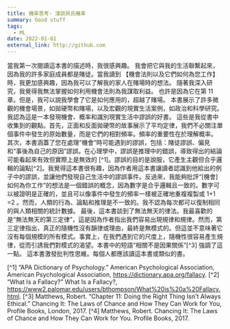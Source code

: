 ```yaml
---
title: 機率思考- 淺談貝氏機率
summary: Good stuff
tags:
  - ML
date: 2022-01-01
external_link: http://github.com
---
```


當我第一次閱讀這本書的描述時，我很感興趣。 我會把它與我的生活聯繫起來，因為我的許多家庭成員都是賭徒。當我讀到 【機會法則以及它們如何為您工作】時，我更加感興趣，因為我可以了解我的家人在賭場時的想法。
隨著我深入研究，我覺得我無法掌握如何利用機會法則為我謀取利益。 也許是因為它在第 11 章。但是，我可以說我學會了它是如何應用的，超越了賭場。
本書展示了許多微觀的機會場景，如拋硬幣和賭場，以及宏觀的現實生活案例，如政治和科學研究。 我認為這是一本發現機會、概率和識別現實生活中謬誤的好書。
這些是我從書中收集到的觀點。首先，正面和反面拋硬幣的故事展示了平均定律，我們不必關注單個事件中發生的原始數量，而是它們的相對頻率。頻率的重要性在於理解概率。
其次，本書涵蓋了您在處理“機會”時可能遇到的謬誤，包括：賭徒謬誤、偏見和“事後為自己的原因”謬誤。在心理學中，謬誤是推理中的錯誤，導致得出的結論可能看起來有效但實際上是無效的 [^1]。謬誤的目的是說服，它產生主觀但合乎邏輯的論點[^2]。我覺得這本書很有趣，因為作者用這本書讓讀者認識到他給出的例子中的謬誤，並讓他們發現自己生活中的謬誤事件。反過來，我能夠批評“[機會]如何為你工作”的想法是一個錯誤的概念，因為數字是合乎邏輯且一致的。數字可以被證明是正確的，並且可以像事件中發生的頻率一樣被正確地重複複製或 1+1 =2 。然而，人類的行為、論點和推理是不一致的。我不認為每次都可以復制相同的與人類相關的統計數據。
最後，這本書談到了無法無天的律法。我最喜歡的是“無法無天的第三定律”，這是因為作者指出我們容易出現規律和規律。然而，第三定律指出，真正的隨機性沒有韻律或理由，最終是無模式的。但這並不意味著它沒有每個規模的所有模式。事實上，在我們遇到它的尺度上，隨機性很容易產生規律，從而引誘我們對模式的渴望。本書中的短語“相關不是因果關係”[^3] 強調了這一點。
這本書激發批判性思維。每個人都應該讀這本書或類似的書。

[^1] “APA Dictionary of Psychology.” American Psychological Association, American Psychological Association, https://dictionary.apa.org/fallacy. 
[^2] “What Is a Fallacy?” What Is a Fallacy?, https://www2.palomar.edu/users/bthompson/What%20is%20a%20Fallacy.html. 
[^3] Matthews, Robert. “Chapter 11: Doing the Right Thing Isn't Always Ethical.” Chancing It: The Laws of Chance and How They Can Work for You, Profile Books, London, 2017. 
[^4] Matthews, Robert. Chancing It: The Laws of Chance and How They Can Work for You. Profile Books, 2017. 
